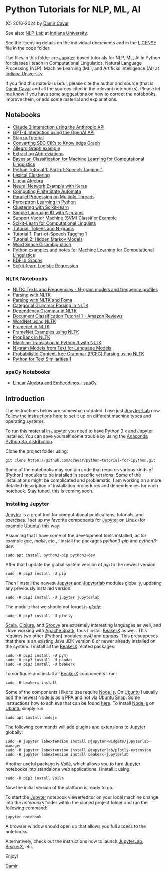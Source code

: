 # Python Tutorials for NLP, ML, AI

(C) 2016-2024 by [Damir Cavar]

See also: [NLP-Lab](https://nlp-lab.org/) at [Indiana University].


See the licensing details on the individual documents and in the [LICENSE] file in the code folder.


The files in this folder are [Jupyter]-based tutorials for NLP, ML, AI in Python for classes I teach in Computational Linguistics, Natural Language Processing (NLP), Machine Learning (ML), and Artificial Intelligence (AI) at [Indiana University].

If you find this material useful, please cite the author and source (that is [Damir Cavar] and all the sources cited in the relevant notebooks). Please let me know if you have some suggestions on how to correct the notebooks, improve them, or add some material and explanations.


## Notebooks

- [Claude 3 Interaction using the Anthropic API](notebooks/claude3_test.ipynb)
- [GPT-4 interaction using the OpenAI API](notebooks/gpt4_test.ipynb)
- [Stanza Tutorial](notebooks/Stanza_tutorial.ipynb)
- [Converting SEC CIKs to Knowledge Graph](notebooks/CIK_to_Graph.ipynb)
- [Allegro Graph example](https://github.com/dcavar/python-tutorial-notebooks/blob/master/notebooks/AllegroGraph_example.ipynb)
- [Extracting Abbreviations](https://github.com/dcavar/python-tutorial-notebooks/blob/master/notebooks/Abbreviations_extraction.ipynb)
- [Bayesian Classification for Machine Learning for Computational Linguistics](https://github.com/dcavar/python-tutorial-notebooks/blob/master/notebooks/Bayesian%20Classifier.ipynb)
- [Python Tutorial 1: Part-of-Speech Tagging 1](notebooks/Python%20Tutorial%20PoS%20Tagging.ipynb)
- [Lexical Clustering](https://github.com/dcavar/python-tutorial-notebooks/blob/master/notebooks/Lexical%20Clustering.ipynb)
- [Linear Algebra](https://github.com/dcavar/python-tutorial-notebooks/blob/master/notebooks/Linear%20Algebra.ipynb)
- [Neural Network Example with Keras](https://github.com/dcavar/python-tutorial-notebooks/blob/master/notebooks/Neural%20Network%20Example%20with%20Keras.ipynb)
- [Computing Finite State Automata](https://github.com/dcavar/python-tutorial-notebooks/blob/master/notebooks/Non-Deterministic%20Automaton%20Computing.ipynb)
- [Parallel Processing on Multiple Threads](https://github.com/dcavar/python-tutorial-notebooks/blob/master/notebooks/Parallelization_Example.ipynb)
- [Perceptron Learning in Python](https://github.com/dcavar/python-tutorial-notebooks/blob/master/notebooks/Perceptron%20Learning%20in%20Python.ipynb)
- [Clustering with Scikit-learn](https://github.com/dcavar/python-tutorial-notebooks/blob/master/notebooks/Python%20Clustering%20with%20Scikit-learn.ipynb)
- [Simple Language ID with N-grams](https://github.com/dcavar/python-tutorial-notebooks/blob/master/notebooks/Python%20Language%20ID.ipynb)
- [Support Vector Machine (SVM) Classifier Example](https://github.com/dcavar/python-tutorial-notebooks/blob/master/notebooks/Python%20SVM%20Classifier%20Example.ipynb)
- [Scikit-Learn for Computational Linguists](https://github.com/dcavar/python-tutorial-notebooks/blob/master/notebooks/Python%20Scikit-Learn%20for%20Computational%20Linguists.ipynb)
- [Tutorial: Tokens and N-grams](https://github.com/dcavar/python-tutorial-notebooks/blob/master/notebooks/Python%20Tokens%20and%20N-grams.ipynb)
- [Tutorial 1: Part-of-Speech Tagging 1](https://github.com/dcavar/python-tutorial-notebooks/blob/master/notebooks/Python%20Tutorial%20PoS%20Tagging.ipynb)
- [Tutorial 2: Hidden Markov Models](https://github.com/dcavar/python-tutorial-notebooks/blob/master/notebooks/Python%20Tutorial%20HMM.ipynb)
- [Word Sense Disambiguation](https://github.com/dcavar/python-tutorial-notebooks/blob/master/notebooks/Python%20Word%20Sense%20Disambiguation.ipynb)
- [Python examples and notes for Machine Learning for Computational Linguistics](https://github.com/dcavar/python-tutorial-notebooks/blob/master/notebooks/Python%20examples%20and%20notes%20for%20Machine%20Learning%20for%20Computational%20Linguistics.ipynb)
- [RDFlib Graphs](https://github.com/dcavar/python-tutorial-notebooks/blob/master/notebooks/RDFlib_example.ipynb)
- [Scikit-learn Logistic Regression](https://github.com/dcavar/python-tutorial-notebooks/blob/master/notebooks/Scikitlearn_logistic_regression.ipynb)


### NLTK Notebooks

- [NLTK: Texts and Frequencies - N-gram models and frequency profiles](https://github.com/dcavar/python-tutorial-notebooks/blob/master/notebooks/Python%20NLTK%20-%20Texts%20and%20Frequencies.ipynb)
- [Parsing with NLTK](https://github.com/dcavar/python-tutorial-notebooks/blob/master/notebooks/Python%20Parsing%20with%20NLTK.ipynb)
- [Parsing with NLTK and Foma](https://github.com/dcavar/python-tutorial-notebooks/blob/master/notebooks/Python%20Parsing%20with%20NLTK%20and%20Foma.ipynb)
- [Categorial Grammar Parsing in NLTK](https://github.com/dcavar/python-tutorial-notebooks/blob/master/notebooks/Combinatory%20Categorial%20Grammar%20Parsing%20with%20NLTK.ipynb)
- [Dependency Grammar in NLTK](https://github.com/dcavar/python-tutorial-notebooks/blob/master/notebooks/Dependency%20Grammar%20in%20NLTK.ipynb)
- [Document Classification Tutorial 1 - Amazon Reviews](https://github.com/dcavar/python-tutorial-notebooks/blob/master/notebooks/Document%20Classification%20Tutorial.ipynb)
- [WordNet using NLTK](https://github.com/dcavar/python-tutorial-notebooks/blob/master/notebooks/Python%20WordNet%20using%20NLTK.ipynb)
- [Framenet in NLTK](https://github.com/dcavar/python-tutorial-notebooks/blob/master/notebooks/NLTK_Framenet.ipynb)
- [FrameNet Examples using NLTK](https://github.com/dcavar/python-tutorial-notebooks/blob/master/notebooks/FrameNet%20Examples%20using%20NLTK.ipynb)
- [PropBank in NLTK](https://github.com/dcavar/python-tutorial-notebooks/blob/master/notebooks/NLTK_Propbank.ipynb)
- [Machine Translation in Python 3 with NLTK](https://github.com/dcavar/python-tutorial-notebooks/blob/master/notebooks/Machine%20Translation%20in%20Python%203%20with%20NLTK.ipynb)
- [N-gram Models from Text for Language Models](https://github.com/dcavar/python-tutorial-notebooks/blob/master/notebooks/N-gram%20Models%20for%20Language%20Models.ipynb)
- [Probabilistic Context-free Grammar (PCFG) Parsing using NLTK](https://github.com/dcavar/python-tutorial-notebooks/blob/master/notebooks/PCFG%20Parsing%20with%20NLTK.ipynb)
- [Python for Text Similarities 1](https://github.com/dcavar/python-tutorial-notebooks/blob/master/notebooks/Python%20for%20Text%20Similarities.ipynb)



### spaCy Notebooks

- [Linear Algebra and Embeddings - spaCy](https://github.com/dcavar/python-tutorial-notebooks/blob/master/notebooks/Embeddings_and_Vectors.ipynb)



## Introduction

The instructions below are somewhat outdated. I use just [Jupyter-Lab](https://jupyter.org/) now. Follow [the instructions here](https://jupyter.org/install) to set it up on different machine types and operating systems.



To run this material in [Jupyter] you need to have Python 3.x and [Jupyter] installed. You can save yourself some trouble by using the [Anaconda Python 3.x distribution].

Clone the project folder using:

	git clone https://github.com/dcavar/python-tutorial-for-ipython.git

Some of the notebooks may contain code that requires various kinds of [Python] modules to be installed in specific versions. Some of the installations might be complicated and problematic. I am working on a more detailed description of installation procedures and dependencies for each notebook. Stay tuned, this is coming soon.


### Installing Jupyter

[Jupyter] is a great tool for computational publications, tutorials, and exercises. I set up my favorite components for [Jupyter] on Linux (for example [Ubuntu]) this way:

Assuming that I have some of the development tools installed, as for example *gcc*, *make*, etc., I install the packages *python3-pip* and *python3-dev*:

	sudo apt install python3-pip python3-dev

After that I update the global system version of *pip* to the newest version:

	sudo -H pip3 install -U pip

Then I install the newest [Jupyter] and [Jupyterlab] modules globally, updating any previously installed version:

	sudo -H pip3 install -U jupyter jupyterlab

The module that we should not forget is [*plotly*](https://plot.ly/python/):

	sudo -H pip3 install -U plotly

[Scala], [Clojure], and [Groovy] are extremely interesting languages as well, and I love working with [Apache Spark], thus I install [BeakerX] as well. This requires two other [Python] modules: [*py4j*](https://www.py4j.org/) and [*pandas*](https://pandas.pydata.org/). This presupposes that there is an existing Java JDK version 8 or newer already installed on the system. I install all the [BeakerX] related packages:

	sudo -H pip3 install -U py4j
	sudo -H pip3 install -U pandas
	sudo -H pip3 install -U beakerx

To configure and install all [BeakerX] components I run:

	sudo -H beakerx install

Some of the components I like to use require [Node.js]. On [Ubuntu] I usually add the newest [Node.js] as a PPA and not via [Ubuntu Snap]. Some instructions how to achieve that can be found [here](https://tecadmin.net/install-latest-nodejs-npm-on-ubuntu/). To install [Node.js] on [Ubuntu] simply run:

	sudo apt install nodejs

The following commands will add plugins and extensions to [Jupyter] globally:

	sudo -H jupyter labextension install @jupyter-widgets/jupyterlab-manager
	sudo -H jupyter labextension install @jupyterlab/plotly-extension
	sudo -H jupyter labextension install beakerx-jupyterlab

Another useful package is [Voilà], which allows you to turn [Jupyter] notebooks into standalone web applications. I install it using:

	sudo -H pip3 install voila

Now the initial version of the platform is ready to go.

To start the [Jupyter] notebook viewer/editor on your local machine change into the *notebooks* folder within the cloned project folder and run the following command:

	jupyter notebook

A browser window should open up that allows you full access to the notebooks.

Alternatively, check out the instructions how to launch [JupyterLab], [BeakerX], etc.


Enjoy!

[Damir]



[Jupyter]: http://jupyter.org/ "Jupyter"
[JupyterLab]: https://jupyter.org/install "Jupyter"
[Damir Cavar]: http://damir.cavar.me/ "Damir Cavar"
[Damir]: http://damir.cavar.me/ "Damir Cavar"
[LICENSE]: https://github.com/dcavar/python-tutorial-for-ipython/blob/master/LICENSE "License"
[Computational Linguistics Program]: http://cl.indiana.edu/programs.html "IU Computational Linguistics"
[Department of Linguistics]: http://www.indiana.edu/~lingdept/ "IU Department of Linguistics"
[Indiana University]: https://www.indiana.edu/ "Indiana University"
[Anaconda Python 3.x distribution]: https://www.continuum.io/downloads "Anaconda Python"
[BeakerX]: http://beakerx.com/ "BeakerX"
[Scala]: https://www.scala-lang.org/ "The Scala Programming Language"
[Clojure]: https://clojure.org/ "Clojure"
[Groovy]: https://groovy-lang.org/ "Apache Groovy"
[Apache Spark]: https://spark.apache.org/ "Apache Spark"
[Node.js]: https://nodejs.org/en/ "Node.js"
[Ubuntu]: https://ubuntu.com/ "Ubuntu"
[Voilà]: https://voila.readthedocs.io/en/stable/install.html "Voilà"
[Ubuntu Snap]: https://ubuntu.com/tutorials/basic-snap-usage#1-introduction "Ubuntu Snap"

